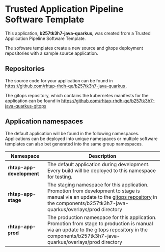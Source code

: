 # Trusted Application Pipeline Software Template

This application, **b257tk3h7-java-quarkus**, was created from a Trusted Application Pipeline Software Template.

The software templates create a new source and gitops deployment repositories with a sample source application. 

## Repositories

The source code for your application can be found in [https://github.com/rhtap-rhdh-qe/b257tk3h7-java-quarkus ](https://github.com/rhtap-rhdh-qe/b257tk3h7-java-quarkus ).
 
The gitops repository, which contains the kubernetes manifests for the application can be found in 
[https://github.com/rhtap-rhdh-qe/b257tk3h7-java-quarkus-gitops ](https://github.com/rhtap-rhdh-qe/b257tk3h7-java-quarkus-gitops ) 

## Application namespaces 

The default application will be found in the following namespaces. Applications can be deployed into unique namespaces or multiple software templates can also bet generated into the same group namespaces.  

|  Namespace   |  Description   |  
| -------- | -------- |   
| **rhtap-app-development** | The default application during development. Every build will be deployed to this namespace for testing. | 
| **rhtap-app-stage** | The staging namespace for this application. Promotion from development to stage is manual via an update to the [gitops repository](https://github.com/rhtap-rhdh-qe/b257tk3h7-java-quarkus-gitops ) in the components/b257tk3h7-java-quarkus/overlays/prod directory |  
| **rhtap-app-prod** | The production namespace for this application. Promotion from stage to production is manual via an update to the [gitops repository](https://github.com/rhtap-rhdh-qe/b257tk3h7-java-quarkus-gitops ) in the components/b257tk3h7-java-quarkus/overlays/prod directory | 